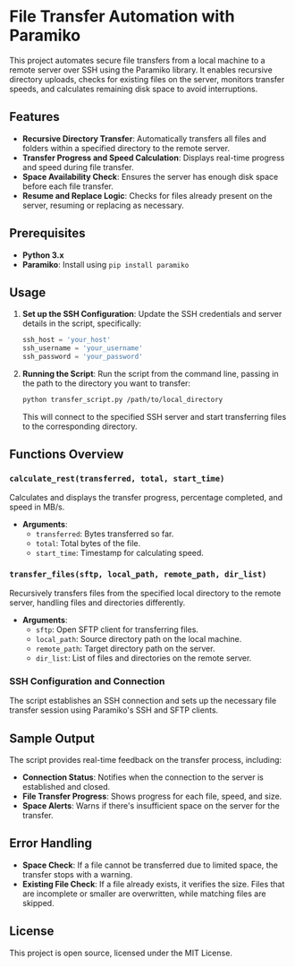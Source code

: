 # File Transfer Automation with Paramiko

This project automates secure file transfers from a local machine to a remote server over SSH using the Paramiko library. It enables recursive directory uploads, checks for existing files on the server, monitors transfer speeds, and calculates remaining disk space to avoid interruptions.

## Features

- **Recursive Directory Transfer**: Automatically transfers all files and folders within a specified directory to the remote server.
- **Transfer Progress and Speed Calculation**: Displays real-time progress and speed during file transfer.
- **Space Availability Check**: Ensures the server has enough disk space before each file transfer.
- **Resume and Replace Logic**: Checks for files already present on the server, resuming or replacing as necessary.

## Prerequisites

- **Python 3.x**
- **Paramiko**: Install using `pip install paramiko`

## Usage

1. **Set up the SSH Configuration**:
   Update the SSH credentials and server details in the script, specifically:

   ```python
   ssh_host = 'your_host'
   ssh_username = 'your_username'
   ssh_password = 'your_password'
   ```

2. **Running the Script**:
   Run the script from the command line, passing in the path to the directory you want to transfer:

   ```bash
   python transfer_script.py /path/to/local_directory
   ```

   This will connect to the specified SSH server and start transferring files to the corresponding directory.

## Functions Overview

### `calculate_rest(transferred, total, start_time)`

Calculates and displays the transfer progress, percentage completed, and speed in MB/s.

- **Arguments**:
  - `transferred`: Bytes transferred so far.
  - `total`: Total bytes of the file.
  - `start_time`: Timestamp for calculating speed.
  
### `transfer_files(sftp, local_path, remote_path, dir_list)`

Recursively transfers files from the specified local directory to the remote server, handling files and directories differently.

- **Arguments**:
  - `sftp`: Open SFTP client for transferring files.
  - `local_path`: Source directory path on the local machine.
  - `remote_path`: Target directory path on the server.
  - `dir_list`: List of files and directories on the remote server.

### SSH Configuration and Connection

The script establishes an SSH connection and sets up the necessary file transfer session using Paramiko's SSH and SFTP clients.

## Sample Output

The script provides real-time feedback on the transfer process, including:

- **Connection Status**: Notifies when the connection to the server is established and closed.
- **File Transfer Progress**: Shows progress for each file, speed, and size.
- **Space Alerts**: Warns if there's insufficient space on the server for the transfer.

## Error Handling

- **Space Check**: If a file cannot be transferred due to limited space, the transfer stops with a warning.
- **Existing File Check**: If a file already exists, it verifies the size. Files that are incomplete or smaller are overwritten, while matching files are skipped.

## License

This project is open source, licensed under the MIT License.
